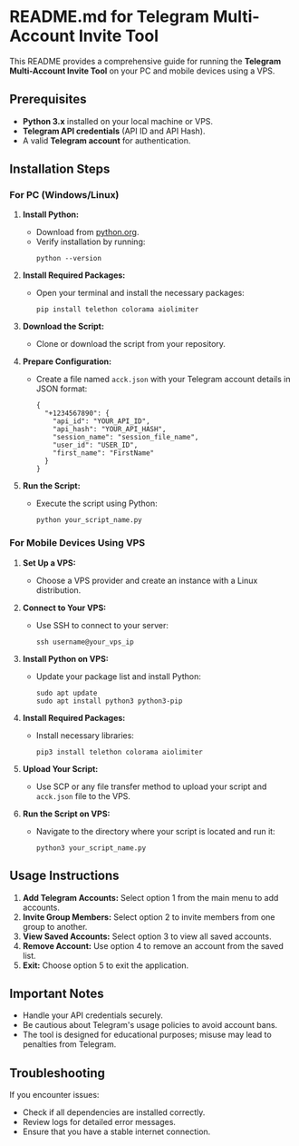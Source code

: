 # README.md for Telegram Multi-Account Invite Tool

This README provides a comprehensive guide for running the **Telegram Multi-Account Invite Tool** on your PC and mobile devices using a VPS.

## Prerequisites

- **Python 3.x** installed on your local machine or VPS.
- **Telegram API credentials** (API ID and API Hash).
- A valid **Telegram account** for authentication.

## Installation Steps

### For PC (Windows/Linux)

1. **Install Python:**
   - Download from [python.org](https://www.python.org/downloads/).
   - Verify installation by running:
     ```
     python --version
     ```

2. **Install Required Packages:**
   - Open your terminal and install the necessary packages:
     ```
     pip install telethon colorama aiolimiter
     ```

3. **Download the Script:**
   - Clone or download the script from your repository.

4. **Prepare Configuration:**
   - Create a file named `acck.json` with your Telegram account details in JSON format:
     ```
     {
       "+1234567890": {
         "api_id": "YOUR_API_ID",
         "api_hash": "YOUR_API_HASH",
         "session_name": "session_file_name",
         "user_id": "USER_ID",
         "first_name": "FirstName"
       }
     }
     ```

5. **Run the Script:**
   - Execute the script using Python:
     ```
     python your_script_name.py
     ```

### For Mobile Devices Using VPS

1. **Set Up a VPS:**
   - Choose a VPS provider and create an instance with a Linux distribution.

2. **Connect to Your VPS:**
   - Use SSH to connect to your server:
     ```
     ssh username@your_vps_ip
     ```

3. **Install Python on VPS:**
   - Update your package list and install Python:
     ```
     sudo apt update
     sudo apt install python3 python3-pip
     ```

4. **Install Required Packages:**
   - Install necessary libraries:
     ```
     pip3 install telethon colorama aiolimiter
     ```

5. **Upload Your Script:**
   - Use SCP or any file transfer method to upload your script and `acck.json` file to the VPS.

6. **Run the Script on VPS:**
   - Navigate to the directory where your script is located and run it:
     ```
     python3 your_script_name.py
     ```

## Usage Instructions

1. **Add Telegram Accounts:** Select option 1 from the main menu to add accounts.
2. **Invite Group Members:** Select option 2 to invite members from one group to another.
3. **View Saved Accounts:** Select option 3 to view all saved accounts.
4. **Remove Account:** Use option 4 to remove an account from the saved list.
5. **Exit:** Choose option 5 to exit the application.

## Important Notes

- Handle your API credentials securely.
- Be cautious about Telegram's usage policies to avoid account bans.
- The tool is designed for educational purposes; misuse may lead to penalties from Telegram.

## Troubleshooting

If you encounter issues:

- Check if all dependencies are installed correctly.
- Review logs for detailed error messages.
- Ensure that you have a stable internet connection.